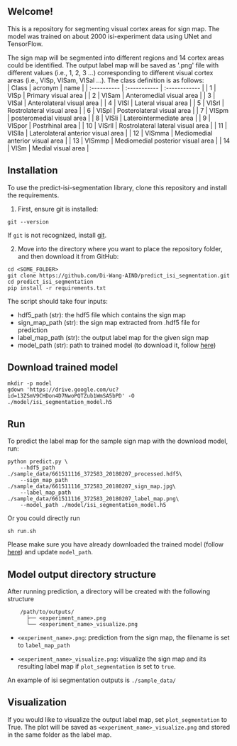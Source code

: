 ## Welcome!
This is a repository for segmenting visual cortex areas for sign map. 
The model was trained on about 2000 isi-experiment data using UNet and TensorFlow.

The sign map will be segmented into different regions and 14 cortex areas could be identified.
The output label map will be saved as '.png' file with different values (i.e., 1, 2, 3 ...) 
corresponding to different visual cortex areas (i.e., VISp, VISam, VISal ...). 
The class definition is as follows:  
| Class | acronym | name | 
| :---------- | :----------- | :------------ |
| 1 | VISp | Primary visual area |
| 2 | VISam | Anteromedial visual area |
| 3 | VISal | Anterolateral visual area |
| 4 | VISl | Lateral visual area |
| 5 | VISrl | Rostrolateral visual area |
| 6 | VISpl | Posterolateral visual area |
| 7 | VISpm | posteromedial visual area |
| 8 | VISli | Laterointermediate area |
| 9 | VISpor | Postrhinal area |
| 10 | VISrll | Rostrolateral lateral visual area |
| 11 | VISlla | Laterolateral anterior visual area |
| 12 | VISmma | Mediomedial anterior visual area |
| 13 | VISmmp | Mediomedial posterior visual area |
| 14 | VISm | Medial visual area |


## Installation
To use the predict-isi-segmentation library, clone this repository and install the requirements.

1. First, ensure git is installed:
```
git --version
```
If `git` is not recognized, install [git](https://git-scm.com/book/en/v2/Getting-Started-Installing-Git).


2. Move into the directory where you want to place the repository folder, and then download it from GitHub:

```
cd <SOME_FOLDER>
git clone https://github.com/Di-Wang-AIND/predict_isi_segmentation.git
cd predict_isi_segmentation
pip install -r requirements.txt
```

<!-- pip install predict-isi-segmentation -->


The script should take four inputs:

- hdf5_path (str): the hdf5 file which contains the sign map
- sign_map_path (str): the sign map extracted from .hdf5 file for prediction
- label_map_path (str): the output label map for the given sign map
- model_path (str): path to trained model (to download it, follow [here](#Download-trained-model))

## Download trained model

```
mkdir -p model
gdown 'https://drive.google.com/uc?id=13ZSmV9CHDon4D7NwoPQTZub1WmSA5bPD' -O ./model/isi_segmentation_model.h5
```

## Run 
To predict the label map for the sample sign map with the download model, run:
```
python predict.py \
    --hdf5_path ./sample_data/661511116_372583_20180207_processed.hdf5\
    --sign_map_path ./sample_data/661511116_372583_20180207_sign_map.jpg\
    --label_map_path ./sample_data/661511116_372583_20180207_label_map.png\
    --model_path ./model/isi_segmentation_model.h5
```

Or you could directly run 
```
sh run.sh
```

Please make sure you have already downloaded the trained model (follow [here](#Download-trained-model)) and update `model_path`. 


## Model output directory structure
After running prediction, a directory will be created with the following structure
```console
    /path/to/outputs/
      ├── <experiment_name>.png
      └── <experiment_name>_visualize.png
```      
* `<experiment_name>.png`: prediction from the sign map, the filename is set to `label_map_path`

* `<experiment_name>_visualize.png`: visualize the sign map and its resulting label map if `plot_segmentation` is set to `true`.

An example of isi segmentation outputs is `./sample_data/`


## Visualization

If you would like to visualize the output label map, set `plot_segmentation` to True. 
The plot will be saved as `<experiment_name>_visualize.png` and stored in the same folder as the label map.





